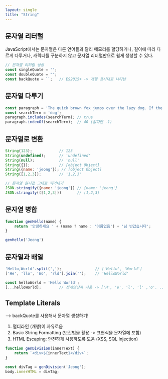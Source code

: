 ```yaml
---
layout: single
title: "String"
---
```


## 문자열 리터럴

JavaScript에서는 문자열은 다른 언어들과 달리 메모리를 할당하거나, 길이에 따라 다르게 다루거나, 캐릭터를 구분하지 않고 문자열 리터럴만으로 쉽게 생성할 수 있다.

```js
// 문자열 리터럴 생성
const singleQuote = '';
const doubleQuote = "";
const backQuote = ``;   // ES2015+ -> 개행 표시대로 나타남
```

## 문자열 다루기

```js
const paragraph = 'The quick brown fox jumps over the lazy dog. If the dog barked, was it really lazy?';
const searchTerm = 'dog';
paragraph.includes(searchTerm); // true
paragraph.indexOf(searchTerm);  // 40 (없다면 -1)
```

## 문자열로 변환

```js
String(123);            // 123
String(undefined);      // 'undefined'
String(null);           // 'null'
String({});             // [object Object]
String({name: 'jeong'}); // [object Object]
String([1,2,3]);        // '1,2,3'

// 문자열 원시값 그대로 찍어내기
JSON.stringify({name: 'jeong'}) // {name: 'jeong'}
JSON.stringify(([1,2,3]))       // [1,2,3]
```

## 문자열 병합

```js
function genHello(name) {
    return '안녕하세요 ' + (name ? name : '이름없음') + '님 반갑습니다';
}

genHello('Jeong')
```

## 문자열과 배열

```js
'Hello,World'.split(',');               // ['Hello', 'World']
['He', 'llo', 'Wo', 'rld'].join('');    // 'HelloWorld'

const helloWorld = 'Hello World';
[...helloWorld];        // 전개연산자 사용 -> ['H', 'e', 'l', 'l' ,'o'. ...]
```

## Template Literals

--> backQuote를 사용해서 문자열 생성하기!
1. 멀티라인 (개행)이 자유로움
2. Basic String Formatting (보간법을 활용 -> 표현식을 문자열에 포함)
3. HTML Escaping: 안전하게 사용하도록 도움 (XSS, SQL Injection)

```js
function genDivision(innerText) {
    return `<div>${innerText}</div>`;
}

const divTag = genDivision('Jeong');
body.innerHTML = divTag;
```